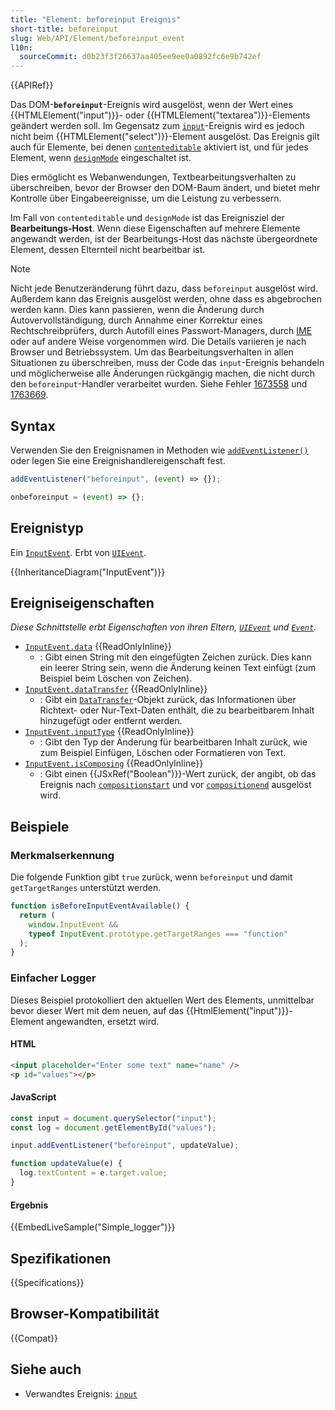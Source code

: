 ```yaml
---
title: "Element: beforeinput Ereignis"
short-title: beforeinput
slug: Web/API/Element/beforeinput_event
l10n:
  sourceCommit: d0b23f3f26637aa405ee9ee0a0892fc6e9b742ef
---
```


{{APIRef}}

Das DOM-**`beforeinput`**-Ereignis wird ausgelöst, wenn der Wert eines {{HTMLElement("input")}}- oder {{HTMLElement("textarea")}}-Elements geändert werden soll. Im Gegensatz zum [`input`](/de/docs/Web/API/Element/input_event)-Ereignis wird es jedoch nicht beim {{HTMLElement("select")}}-Element ausgelöst. Das Ereignis gilt auch für Elemente, bei denen [`contenteditable`](/de/docs/Web/API/HTMLElement/contentEditable) aktiviert ist, und für jedes Element, wenn [`designMode`](/de/docs/Web/API/Document/designMode) eingeschaltet ist.

Dies ermöglicht es Webanwendungen, Textbearbeitungsverhalten zu überschreiben, bevor der Browser den DOM-Baum ändert, und bietet mehr Kontrolle über Eingabeereignisse, um die Leistung zu verbessern.

Im Fall von `contenteditable` und `designMode` ist das Ereignisziel der **Bearbeitungs-Host**. Wenn diese Eigenschaften auf mehrere Elemente angewandt werden, ist der Bearbeitungs-Host das nächste übergeordnete Element, dessen Elternteil nicht bearbeitbar ist.

> [!NOTE]
> Nicht jede Benutzeränderung führt dazu, dass `beforeinput` ausgelöst wird. Außerdem kann das Ereignis ausgelöst werden, ohne dass es abgebrochen werden kann. Dies kann passieren, wenn die Änderung durch Autovervollständigung, durch Annahme einer Korrektur eines Rechtschreibprüfers, durch Autofill eines Passwort-Managers, durch [IME](/de/docs/Glossary/Input_method_editor) oder auf andere Weise vorgenommen wird. Die Details variieren je nach Browser und Betriebssystem. Um das Bearbeitungsverhalten in allen Situationen zu überschreiben, muss der Code das `input`-Ereignis behandeln und möglicherweise alle Änderungen rückgängig machen, die nicht durch den `beforeinput`-Handler verarbeitet wurden. Siehe Fehler [1673558](https://bugzil.la/1673558) und [1763669](https://bugzil.la/1763669).

## Syntax

Verwenden Sie den Ereignisnamen in Methoden wie [`addEventListener()`](/de/docs/Web/API/EventTarget/addEventListener) oder legen Sie eine Ereignishandlereigenschaft fest.

```js
addEventListener("beforeinput", (event) => {});

onbeforeinput = (event) => {};
```

## Ereignistyp

Ein [`InputEvent`](/de/docs/Web/API/InputEvent). Erbt von [`UIEvent`](/de/docs/Web/API/UIEvent).

{{InheritanceDiagram("InputEvent")}}

## Ereigniseigenschaften

_Diese Schnittstelle erbt Eigenschaften von ihren Eltern, [`UIEvent`](/de/docs/Web/API/UIEvent) und [`Event`](/de/docs/Web/API/Event)._

- [`InputEvent.data`](/de/docs/Web/API/InputEvent/data) {{ReadOnlyInline}}
  - : Gibt einen String mit den eingefügten Zeichen zurück. Dies kann ein leerer String sein, wenn die Änderung keinen Text einfügt (zum Beispiel beim Löschen von Zeichen).
- [`InputEvent.dataTransfer`](/de/docs/Web/API/InputEvent/dataTransfer) {{ReadOnlyInline}}
  - : Gibt ein [`DataTransfer`](/de/docs/Web/API/DataTransfer)-Objekt zurück, das Informationen über Richtext- oder Nur-Text-Daten enthält, die zu bearbeitbarem Inhalt hinzugefügt oder entfernt werden.
- [`InputEvent.inputType`](/de/docs/Web/API/InputEvent/inputType) {{ReadOnlyInline}}
  - : Gibt den Typ der Änderung für bearbeitbaren Inhalt zurück, wie zum Beispiel Einfügen, Löschen oder Formatieren von Text.
- [`InputEvent.isComposing`](/de/docs/Web/API/InputEvent/isComposing) {{ReadOnlyInline}}
  - : Gibt einen {{JSxRef("Boolean")}}-Wert zurück, der angibt, ob das Ereignis nach [`compositionstart`](/de/docs/Web/API/Element/compositionstart_event) und vor [`compositionend`](/de/docs/Web/API/Element/compositionend_event) ausgelöst wird.

## Beispiele

### Merkmalserkennung

Die folgende Funktion gibt `true` zurück, wenn `beforeinput` und damit `getTargetRanges` unterstützt werden.

```js
function isBeforeInputEventAvailable() {
  return (
    window.InputEvent &&
    typeof InputEvent.prototype.getTargetRanges === "function"
  );
}
```

### Einfacher Logger

Dieses Beispiel protokolliert den aktuellen Wert des Elements, unmittelbar bevor dieser Wert mit dem neuen, auf das {{HtmlElement("input")}}-Element angewandten, ersetzt wird.

#### HTML

```html
<input placeholder="Enter some text" name="name" />
<p id="values"></p>
```

#### JavaScript

```js
const input = document.querySelector("input");
const log = document.getElementById("values");

input.addEventListener("beforeinput", updateValue);

function updateValue(e) {
  log.textContent = e.target.value;
}
```

#### Ergebnis

{{EmbedLiveSample("Simple_logger")}}

## Spezifikationen

{{Specifications}}

## Browser-Kompatibilität

{{Compat}}

## Siehe auch

- Verwandtes Ereignis: [`input`](/de/docs/Web/API/Element/input_event)
